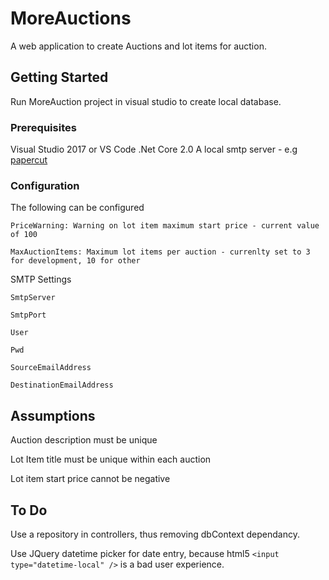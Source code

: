 # MoreAuctions

A web application to create Auctions and lot items for auction.

## Getting Started

Run MoreAuction project in visual studio to create local database.

### Prerequisites

Visual Studio 2017 or VS Code
.Net Core 2.0
A local smtp server - e.g [papercut](https://github.com/ChangemakerStudios/Papercut/releases)

### Configuration

The following can be configured

```
PriceWarning: Warning on lot item maximum start price - current value of 100

MaxAuctionItems: Maximum lot items per auction - currenlty set to 3 for development, 10 for other
```

SMTP Settings

```
SmtpServer

SmtpPort

User

Pwd

SourceEmailAddress

DestinationEmailAddress
```


## Assumptions

Auction description must be unique

Lot Item title must be unique within each auction

Lot item start price cannot be negative

## To Do

Use a repository in controllers, thus removing dbContext dependancy.

Use JQuery datetime picker for date entry, because html5 `<input type="datetime-local" />` is a bad user experience.
